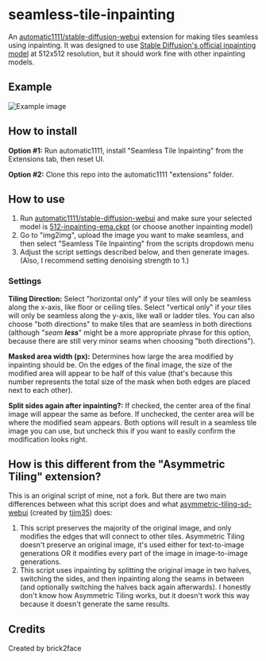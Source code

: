 # seamless-tile-inpainting
An [automatic1111/stable-diffusion-webui](https://github.com/AUTOMATIC1111/stable-diffusion-webui) extension for making tiles seamless using inpainting. It was designed to use [Stable Diffusion's official inpainting model](https://huggingface.co/stabilityai/stable-diffusion-2-inpainting/blob/main/512-inpainting-ema.ckpt) at 512x512 resolution, but it should work fine with other inpainting models.

## Example
![Example image](example-image.png)

## How to install

**Option #1:** Run automatic1111, install "Seamless Tile Inpainting" from the Extensions tab, then reset UI.

**Option #2:** Clone this repo into the automatic1111 "extensions" folder.

## How to use
1. Run [automatic1111/stable-diffusion-webui](https://github.com/AUTOMATIC1111/stable-diffusion-webui) and make sure your selected model is [512-inpainting-ema.ckpt](https://huggingface.co/stabilityai/stable-diffusion-2-inpainting/blob/main/512-inpainting-ema.ckpt) (or choose another inpainting model)
2. Go to "img2img", upload the image you want to make seamless, and then select "Seamless Tile Inpainting" from the scripts dropdown menu
3. Adjust the script settings described below, and then generate images. (Also, I recommend setting denoising strength to 1.)

### Settings

**Tiling Direction:** Select "horizontal only" if your tiles will only be seamless along the x-axis, like floor or ceiling tiles. Select "vertical only" if your tiles will only be seamless along the y-axis, like wall or ladder tiles. You can also choose "both directions" to make tiles that are seamless in both directions (although "*seam* ***less***" might be a more appropriate phrase for this option, because there are still very minor seams when choosing "both directions").

**Masked area width (px):** Determines how large the area modified by inpainting should be. On the edges of the final image, the size of the modified area will appear to be half of this value (that's because this number represents the total size of the mask when both edges are placed next to each other).

**Split sides again after inpainting?:** If checked, the center area of the final image will appear the same as before. If unchecked, the center area will be where the modified seam appears. Both options will result in a seamless tile image you can use, but uncheck this if you want to easily confirm the modification looks right.

## How is this different from the "Asymmetric Tiling" extension?
This is an original script of mine, not a fork. But there are two main differences between what this script does and what [asymmetric-tiling-sd-webui](https://github.com/tjm35/asymmetric-tiling-sd-webui) (created by [tjim35](https://github.com/tjm35)) does:

1. This script preserves the majority of the original image, and only modifies the edges that will connect to other tiles. Asymmetric Tiling doesn't preserve an original image, it's used either for text-to-image generations OR it modifies every part of the image in image-to-image generations.
2. This script uses inpainting by splitting the original image in two halves, switching the sides, and then inpainting along the seams in between (and optionally switching the halves back again afterwards). I honestly don't know how Asymmetric Tiling works, but it doesn't work this way because it doesn't generate the same results.

## Credits

Created by brick2face
